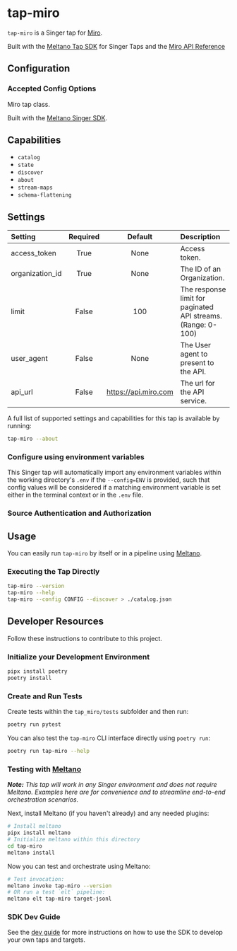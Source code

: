 # tap-miro

`tap-miro` is a Singer tap for [Miro](https://miro.com/).

Built with the [Meltano Tap SDK](https://sdk.meltano.com) for Singer Taps and the [Miro API Reference](https://developers.miro.com/reference/api-reference)

<!--

Developer TODO: Update the below as needed to correctly describe the install procedure. For instance, if you do not have a PyPi repo, or if you want users to directly install from your git repo, you can modify this step as appropriate.

## Installation

Install from PyPi:

```bash
pipx install tap-miro
```

Install from GitHub:

```bash
pipx install git+https://github.com/ORG_NAME/tap-miro.git@main
```

-->

## Configuration

### Accepted Config Options

<!--
Developer TODO: Provide a list of config options accepted by the tap.

This section can be created by copy-pasting the CLI output from:

```
tap-miro --about --format=markdown
```
-->

Miro tap class.

Built with the [Meltano Singer SDK](https://sdk.meltano.com).

## Capabilities

* `catalog`
* `state`
* `discover`
* `about`
* `stream-maps`
* `schema-flattening`

## Settings

| Setting             | Required | Default | Description |
|:--------------------|:--------:|:-------:|:------------|
| access_token        | True     | None    | Access token. |
| organization_id     | True     | None    | The ID of an Organization. |
| limit               | False    |     100 | The response limit for paginated API streams. (Range: 0-100) |
| user_agent          | False    | None    | The User agent to present to the API. |
| api_url             | False    | https://api.miro.com | The url for the API service. |

A full list of supported settings and capabilities for this
tap is available by running:

```bash
tap-miro --about
```

### Configure using environment variables

This Singer tap will automatically import any environment variables within the working directory's
`.env` if the `--config=ENV` is provided, such that config values will be considered if a matching
environment variable is set either in the terminal context or in the `.env` file.

### Source Authentication and Authorization

<!--
Developer TODO: If your tap requires special access on the source system, or any special authentication requirements, provide those here.
-->

## Usage

You can easily run `tap-miro` by itself or in a pipeline using [Meltano](https://meltano.com/).

### Executing the Tap Directly

```bash
tap-miro --version
tap-miro --help
tap-miro --config CONFIG --discover > ./catalog.json
```

## Developer Resources

Follow these instructions to contribute to this project.

### Initialize your Development Environment

```bash
pipx install poetry
poetry install
```

### Create and Run Tests

Create tests within the `tap_miro/tests` subfolder and
  then run:

```bash
poetry run pytest
```

You can also test the `tap-miro` CLI interface directly using `poetry run`:

```bash
poetry run tap-miro --help
```

### Testing with [Meltano](https://www.meltano.com)

_**Note:** This tap will work in any Singer environment and does not require Meltano.
Examples here are for convenience and to streamline end-to-end orchestration scenarios._

<!--
Developer TODO:
Your project comes with a custom `meltano.yml` project file already created. Open the `meltano.yml` and follow any "TODO" items listed in
the file.
-->

Next, install Meltano (if you haven't already) and any needed plugins:

```bash
# Install meltano
pipx install meltano
# Initialize meltano within this directory
cd tap-miro
meltano install
```

Now you can test and orchestrate using Meltano:

```bash
# Test invocation:
meltano invoke tap-miro --version
# OR run a test `elt` pipeline:
meltano elt tap-miro target-jsonl
```

### SDK Dev Guide

See the [dev guide](https://sdk.meltano.com/en/latest/dev_guide.html) for more instructions on how to use the SDK to
develop your own taps and targets.
